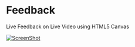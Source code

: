 # Feedback
Live Feedback on Live Video using HTML5 Canvas

[![ScreenShot](https://raw.github.com/GabLeRoux/WebMole/master/ressources/WebMole_Youtube_Video.png)](https://drive.google.com/open?id=0Bx1jC01gqxdrYkUtOUplOHpwMFE)
